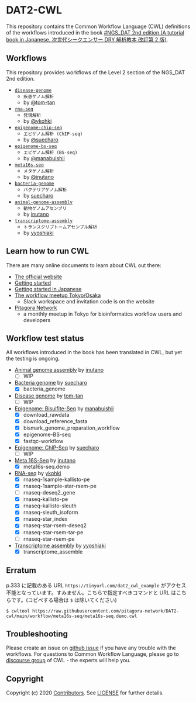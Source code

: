 # DAT2-CWL

This repository contains the Common Workflow Language (CWL) definitions of the workflows introduced in the book [#NGS_DAT 2nd edition (A tutorial book in Japanese, 次世代シークエンサー DRY 解析教本 改訂第 2 版)](https://www.amazon.co.jp/dp/478090983X).

## Workflows

This repository provides workflows of the Level 2 section of the NGS_DAT 2nd edition.

- [`disease-genome`](./workflow/disease-genome)
  - `疾患ゲノム解析`
  - by [@tom-tan](https://github.com/tom-tan)
- [`rna-seq`](./workflow/rna-seq)
  - `発現解析`
  - by [@ykohki](https://github.com/ykohki)
- [`epigenome-chip-seq`](./workflow/epigenome-chip-seq)
  - `エピゲノム解析 (ChIP-seq)`
  - by [@suecharo](https://github.com/suecharo)
- [`epigenome-bs-seq`](./workflow/epigenome-bs-seq)
  - `エピゲノム解析 (BS-seq)`
  - by [@manabuishii](https://github.com/manabuishii)
- [`meta16s-seq`](./workflow/meta16s-seq)
  - `メタゲノム解析`
  - by [@inutano](https://github.com/inutano)
- [`bacteria-genome`](./workflow/bacteria-genome)
  - `バクテリアゲノム解析`
  - by [suecharo](https://github.com/suecharo)
- [`animal-genome-assembly`](./workflow/animal-genome-assembly)
  - `動物ゲノムアセンブリ`
  - by [inutano](https://github.com/inutano)
- [`transcriptome-assembly`](./workflow/transcriptome-assembly)
  - `トランスクリプトームアセンブル解析`
  - by [yyoshiaki](https://github.com/yyoshiaki)

## Learn how to run CWL

There are many online documents to learn about CWL out there:

- [The official website](https://www.commonwl.org/)
- [Getting started](https://www.commonwl.org/user_guide/)
- [Getting started in Japanese](https://github.com/pitagora-galaxy/cwl/wiki/CWL-Start-Guide-JP)
- [The workflow meetup Tokyo/Osaka](https://github.com/manabuishii/workflow-meetup/wiki/20180418)
  - Slack workspace and invitation code is on the website
- [Pitagora Network](https://pitagora-network.org/)
  - a monthly meetup in Tokyo for bioinformatics workflow users and developers

## Workflow test status

All workflows introduced in the book has been translated in CWL, but yet the testing is ongoing.

- [Animal genome assembly](workflow/animal_genome_assembly) by [inutano](https://github.com/inutano)
  - [ ] WIP
- [Bacteria genome](workflow/bacteria_genome) by [suecharo](https://github.com/suecharo)
  - [x] bacteria_genome
- [Disease genome](workflow/disease-genome) by [tom-tan](https://github.com/tom-tan)
  - [ ] WIP
- [Epigenome: Bisulfite-Seq](workflow/epigenome-BS-seq) by [manabuishii](https://github.com/manabuishii)
  - [x] download_rawdata
  - [x] download_reference_fasta
  - [x] bismark_genome_preparation_workflow
  - [x] epigenome-BS-seq
  - [x] fastqc-workflow
- [Epigenome: ChIP-Seq](workflow/epigenome-chip-seq) by [suecharo](https://github.com/suecharo)
  - [ ] WIP
- [Meta 16S-Seq](workflow/meta16s-seq) by [inutano](https://github.com/inutano)
  - [x] meta16s-seq.demo
- [RNA-seq](workflow/RNA-seq) by [ykohki](https://github.com/ykohki)
  - [x] rnaseq-1sample-kallisto-pe
  - [x] rnaseq-1sample-star-rsem-pe
  - [ ] rnaseq-deseq2_gene
  - [x] rnaseq-kallisto-pe
  - [x] rnaseq-kallisto-sleuth
  - [x] rnaseq-sleuth_isoform
  - [x] rnaseq-star_index
  - [x] rnaseq-star-rsem-deseq2
  - [x] rnaseq-star-rsem-tar-pe
  - [ ] rnaseq-star-rsem-pe
- [Transcriptome assembly](workflow/transcriptome_assemble) by [yyoshiaki](https://github.com/yyoshiaki)
  - [x] transcriptome_assemble

## Erratum

p.333 に記載のある URL `https://tinyurl.com/dat2_cwl_example` がアクセス不能となっています。すみません。こちらで指定すべきコマンドと URL はこちらです。(コピペする場合は `$` は除いてください)

```
$ cwltool https://raw.githubusercontent.com/pitagora-network/DAT2-cwl/main/workflow/meta16s-seq/meta16s-seq.demo.cwl
```

## Troubleshooting

Please create an issue on [github issue](https://github.com/pitagora-network/DAT2-cwl/issues) if you have any trouble with the workflows. For questions to Common Workflow Language, please go to [discourse group](https://cwl.discourse.group/) of CWL - the experts will help you.

## Copyright

Copyright (c) 2020 [Contributors](https://github.com/pitagora-network/DAT2-cwl/graphs/contributors). See [LICENSE](https://raw.githubusercontent.com/pitagora-network/DAT2-cwl/main/LICENSE) for further details.
